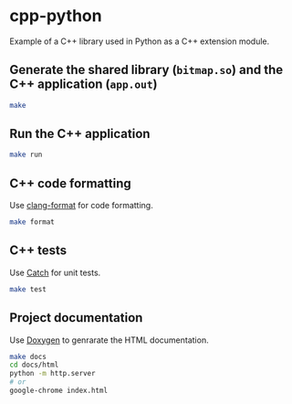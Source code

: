 # cpp-python

Example of a C++ library used in Python as a C++ extension module.

## Generate the shared library (`bitmap.so`) and the C++ application (`app.out`)

```sh
make
```

## Run the C++ application

```sh
make run
```

## C++ code formatting

Use [clang-format](https://clang.llvm.org/docs/ClangFormat.html) for code formatting.

```sh
make format
```

## C++ tests

Use [Catch](https://github.com/catchorg/Catch2) for unit tests.

```sh
make test
```

## Project documentation

Use [Doxygen](https://github.com/doxygen/doxygen) to genrarate the HTML documentation.

```sh
make docs
cd docs/html
python -m http.server
# or
google-chrome index.html
```